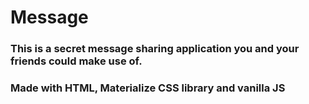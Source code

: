 # Message

### This is a secret message sharing application you and your friends could make use of.

### Made with HTML, Materialize CSS library and vanilla JS

